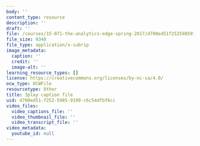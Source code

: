 ```yaml
---
body: ''
content_type: resource
description: ''
draft: ''
file: /courses/15-071-the-analytics-edge-spring-2017/d700ed51f25259859199c6c54dfbf6cc_En0xvjBnmfU.vtt
file_size: 9348
file_type: application/x-subrip
image_metadata:
  caption: ''
  credit: ''
  image-alt: ''
learning_resource_types: []
license: https://creativecommons.org/licenses/by-nc-sa/4.0/
ocw_type: OCWFile
resourcetype: Other
title: 3play caption file
uid: d700ed51-f252-5985-9199-c6c54dfbf6cc
video_files:
  video_captions_file: ''
  video_thumbnail_file: ''
  video_transcript_file: ''
video_metadata:
  youtube_id: null
---
```

